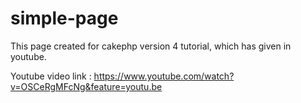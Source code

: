 # simple-page
This page created for cakephp version 4 tutorial, which has given in youtube. 

Youtube video link : https://www.youtube.com/watch?v=OSCeRgMFcNg&feature=youtu.be
